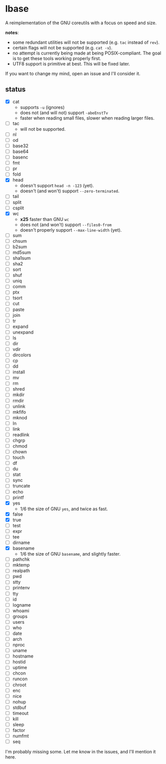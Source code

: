 # lbase

A reimplementation of the GNU coreutils with a focus on speed and size.

**notes**:
- some redundant utilities will not be supported (e.g. `tac` instead of `rev`).
- certain flags will not be supported (e.g. `cat -v`).
- no attempt is currently being made at being POSIX-compliant. The goal is
to get these tools working properly first.
- UTF8 support is primitive at best. This will be fixed later.

If you want to change my mind, open an issue and I'll consider it.

## status

- [x] cat
	- supports `-u` (ignores)
	- does not (and will not) support `-abeEnstTv`
	- faster when reading small files, slower when reading larger files.
- [ ] tac
	- will not be supported.
- [ ] nl
- [ ] od
- [ ] base32
- [ ] base64
- [ ] basenc
- [ ] fmt
- [ ] pr
- [ ] fold
- [x] head
	- doesn't support `head -n -123` (yet).
	- doesn't (and won't) support `--zero-terminated`.
- [ ] tail
- [ ] split
- [ ] csplit
- [x] wc
	- **x25** faster than GNU `wc`
	- does not (and won't) support `--files0-from`
	- doesn't properly support `--max-line-width` (yet).
- [ ] sum
- [ ] chsum
- [ ] b2sum
- [ ] md5sum
- [ ] sha1sum
- [ ] sha2
- [ ] sort
- [ ] shuf
- [ ] uniq
- [ ] comm
- [ ] ptx
- [ ] tsort
- [ ] cut
- [ ] paste
- [ ] join
- [ ] tr
- [ ] expand
- [ ] unexpand
- [ ] ls
- [ ] dir
- [ ] vdir
- [ ] dircolors
- [ ] cp
- [ ] dd
- [ ] install
- [ ] mv
- [ ] rm
- [ ] shred
- [ ] mkdir
- [ ] rmdir
- [ ] unlink
- [ ] mkfifo
- [ ] mknod
- [ ] ln
- [ ] link
- [ ] readlink
- [ ] chgrp
- [ ] chmod
- [ ] chown
- [ ] touch
- [ ] df
- [ ] du
- [ ] stat
- [ ] sync
- [ ] truncate
- [ ] echo
- [ ] printf
- [x] yes
	- 1/6 the size of GNU `yes`, and twice as fast.
- [x] false
- [x] true
- [ ] test
- [ ] expr
- [ ] tee
- [ ] dirname
- [x] basename
	- 1/6 the size of GNU `basename`, and slightly faster.
- [ ] pathchk
- [ ] mktemp
- [ ] realpath
- [ ] pwd
- [ ] stty
- [ ] printenv
- [ ] tty
- [ ] id
- [ ] logname
- [ ] whoami
- [ ] groups
- [ ] users
- [ ] who
- [ ] date
- [ ] arch
- [ ] nproc
- [ ] uname
- [ ] hostname
- [ ] hostid
- [ ] uptime
- [ ] chcon
- [ ] runcon
- [ ] chroot
- [ ] enc
- [ ] nice
- [ ] nohup
- [ ] stdbuf
- [ ] timeout
- [ ] kill
- [ ] sleep
- [ ] factor
- [ ] numfmt
- [ ] seq

I'm probably missing some. Let me know in the issues, and I'll mention it here.
